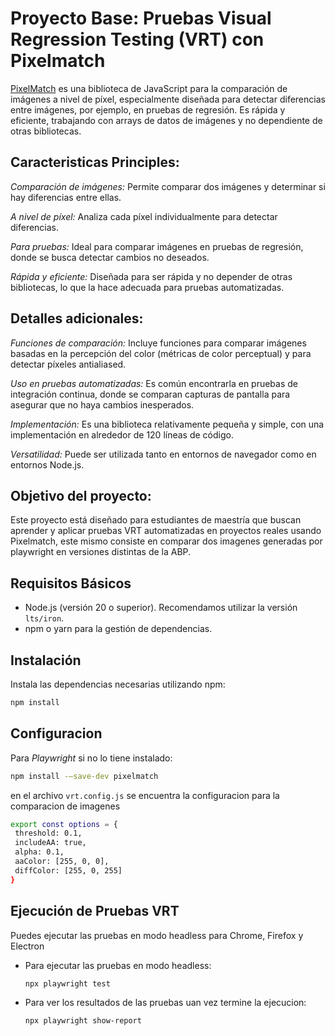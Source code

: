
# Proyecto Base: Pruebas Visual Regression Testing (VRT) con Pixelmatch

[PixelMatch](https://github.com/mapbox/pixelmatch/blob/main/README.md) es una biblioteca de JavaScript para la comparación de imágenes a nivel de píxel, especialmente diseñada para detectar diferencias entre imágenes, por ejemplo, en pruebas de regresión. Es rápida y eficiente, trabajando con arrays de datos de imágenes y no dependiente de otras bibliotecas. 

## Caracteristicas Principles:
*Comparación de imágenes:*
Permite comparar dos imágenes y determinar si hay diferencias entre ellas. 

*A nivel de píxel:*
Analiza cada píxel individualmente para detectar diferencias. 

*Para pruebas:*
Ideal para comparar imágenes en pruebas de regresión, donde se busca detectar cambios no deseados. 

*Rápida y eficiente:*
Diseñada para ser rápida y no depender de otras bibliotecas, lo que la hace adecuada para pruebas automatizadas. 

## Detalles adicionales:

*Funciones de comparación:*
Incluye funciones para comparar imágenes basadas en la percepción del color (métricas de color perceptual) y para detectar píxeles antialiased. 

*Uso en pruebas automatizadas:*
Es común encontrarla en pruebas de integración continua, donde se comparan capturas de pantalla para asegurar que no haya cambios inesperados. 

*Implementación:*
Es una biblioteca relativamente pequeña y simple, con una implementación en alrededor de 120 líneas de código. 

*Versatilidad:*
Puede ser utilizada tanto en entornos de navegador como en entornos Node.js. 

## Objetivo del proyecto:

Este proyecto está diseñado para estudiantes de maestría que buscan aprender y aplicar pruebas VRT automatizadas en proyectos reales usando Pixelmatch, este mismo consiste en comparar dos imagenes generadas por playwright en versiones distintas de la ABP.

## Requisitos Básicos

- Node.js (versión 20 o superior). Recomendamos utilizar la versión `lts/iron`.
- npm o yarn para la gestión de dependencias.

## Instalación

Instala las dependencias necesarias utilizando npm:

```bash
npm install
```

## Configuracion

Para *Playwright* si no lo tiene instalado:

```bash
npm install -–save-dev pixelmatch

```
 en el archivo `vrt.config.js` se encuentra la configuracion para la comparacion de imagenes

 ```bash
 export const options = {
  threshold: 0.1,
  includeAA: true,
  alpha: 0.1,
  aaColor: [255, 0, 0],
  diffColor: [255, 0, 255]
}
```


## Ejecución de Pruebas VRT

Puedes ejecutar las pruebas en modo headless para Chrome, Firefox y Electron

- Para ejecutar las pruebas en modo headless:

    ```bash
    npx playwright test
    ```

- Para ver los resultados de las pruebas uan vez termine la ejecucion:

    ```bash
    npx playwright show-report
    ```